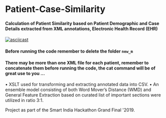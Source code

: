 # Patient-Case-Similarity

#### Calculation of Patient Similarity based on Patient Demographic and Case Details extracted from XML annotations, Electronic Health Record (EHR)


[![asciicast](https://asciinema.org/a/7JByyYnIgazt7gdu96o8LneGx.svg)](https://asciinema.org/a/7JByyYnIgazt7gdu96o8LneGx)


#### Before running the code remember to delete the folder `new_m`
#### There may be more than one XML file for each patient, remember to concatenate them before running the code, the cat command will be of great use to you ...


• XSLT used for transforming and extracting annotated data into CSV.
• An ensemble model consisting of both Word Mover’s Distance (WMD) and General Feature Extraction
based on curated list of important sections were utilized in ratio 3:1.



Project as part of the Smart India Hackathon Grand Final '2019.



